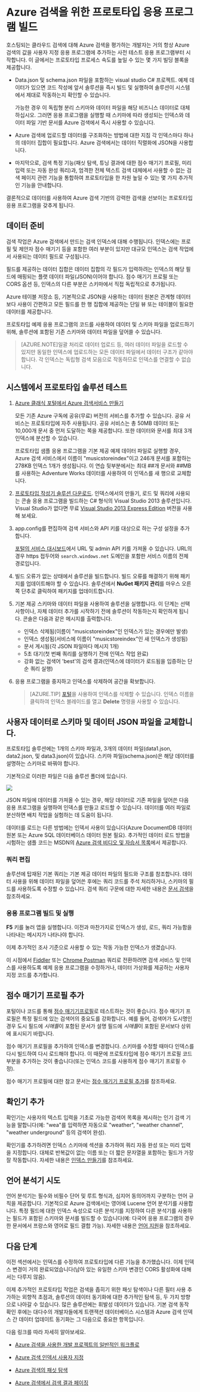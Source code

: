 <properties 
	pageTitle="Azure 검색의 프로토타입 응용 프로그램 빌드 | Microsoft Azure | 호스트된 클라우드 검색 서비스" 
	description="첫 번째 응용 프로그램 프로토타입을 만들어 호스팅되는 클라우드 검색 서비스인 Azure 검색을 시작합니다." 
	services="search" 
	documentationCenter="" 
	authors="HeidiSteen" 
	manager="mblythe" 
	editor=""/>

<tags 
	ms.service="search" 
	ms.devlang="rest-api" 
	ms.workload="search" 
	ms.topic="article" 
	ms.tgt_pltfrm="na" 
	ms.date="11/04/2015" 
	ms.author="heidist"/>

# Azure 검색을 위한 프로토타입 응용 프로그램 빌드

호스팅되는 클라우드 검색에 대해 Azure 검색을 평가하는 개발자는 거의 항상 Azure 검색의 값을 사용자 지정 응용 프로그램에 추가하는 사전 테스트 응용 프로그램부터 시작합니다. 이 글에서는 프로토타입 프로세스 속도를 높일 수 있는 몇 가지 빌딩 블록을 제공합니다.
 
- Data.json 및 schema.json 파일을 포함하는 visual studio C# 프로젝트. 예제 데이터가 있으면 코드 작성에 앞서 솔루션을 즉시 빌드 및 실행하여 솔루션이 시스템에서 제대로 작동하는지 확인할 수 있습니다. 

	가능한 경우 이 독립형 분리 스키마와 데이터 파일을 해당 비즈니스 데이터로 대체하십시오. 그러면 응용 프로그램을 실행할 때 스키마에 따라 생성되는 인덱스와 데이터 파일 기반 문서를 Azure 검색에서 즉시 사용할 수 있습니다.

- Azure 검색에 업로드할 데이터를 구조화하는 방법에 대한 지침 각 인덱스마다 하나의 데이터 집합이 필요합니다. Azure 검색에서는 데이터 직렬화에 JSON을 사용합니다.

- 마지막으로, 검색 특정 기능(패싯 탐색, 튜닝 결과에 대한 점수 매기기 프로필, 미리 입력 또는 자동 완성 쿼리)과, 엄격한 전체 텍스트 검색 대체에서 사용할 수 없는 검색 페이지 관련 기능을 통합하여 프로토타입을 한 차원 높일 수 있는 몇 가지 추가적인 기능을 안내합니다.

결론적으로 데이터를 사용하여 Azure 검색 기반의 강력한 검색을 선보이는 프로토타입 응용 프로그램을 갖추게 됩니다.

## 데이터 준비

검색 작업은 Azure 검색에서 만드는 검색 인덱스에 대해 수행됩니다. 인덱스에는 프로필 및 제안자 점수 매기기 등을 포함한 여러 부분이 있지만 대규모 인덱스는 검색 작업에서 사용되는 데이터 필드로 구성됩니다.

필드를 제공하는 데이터 집합은 데이터 집합의 각 필드가 입력하려는 인덱스의 해당 필드에 매핑되는 플랫 데이터 파일(JSON)이어야 합니다. 점수 매기기 프로필 또는 CORS 옵션 등, 인덱스의 다른 부분은 스키마에서 직접 독립적으로 추가됩니다.

Azure 테이블 저장소 등, 기본적으로 JSON을 사용하는 데이터 원본은 관계형 데이터보다 사용이 간편하고 모든 필드를 한 행 집합에 제공하는 단일 뷰 또는 테이블이 필요한 데이터를 제공합니다.

프로토타입 예제 응용 프로그램의 코드를 사용하여 데이터 및 스키마 파일을 업로드하기 위해, 솔루션에 포함된 기존 스키마와 데이터 파일을 덮어쓸 수 있습니다.

> [AZURE.NOTE]일괄 처리로 데이터 업로드 등, 여러 데이터 파일을 로드할 수 있지만 동일한 인덱스에 업로드하는 모든 데이터 파일에서 데이터 구조가 같아야 합니다. 각 인덱스는 독립형 검색 모음으로 작동하므로 인덱스를 연결할 수 없습니다.

## 시스템에서 프로토타입 솔루션 테스트

1. [Azure 클래식 포털에서 Azure 검색서비스 만들기](search-create-service-portal.md)

    모든 기존 Azure 구독에 공유(무료) 버전의 서비스를 추가할 수 있습니다. 공유 서비스는 프로토타입에 자주 사용됩니다. 공유 서비스는 총 50MB 데이터 또는 10,000개 문서 중 먼저 도달하는 쪽을 제공합니다. 또한 데이터와 문서를 최대 3개 인덱스에 분산할 수 있습니다.

    프로토타입 샘플 응용 프로그램을 기본 제공 예제 데이터 파일로 실행할 경우, Azure 검색 서비스에서 이름이 "musicstoreindex"이고 246개 문서를 포함하는 278KB 인덱스 1개가 생성됩니다. 이 연습 뒷부분에서는 최대 ##개 문서와 ##MB를 사용하는 Adventure Works 데이터를 사용하여 이 인덱스를 새 행으로 교체합니다.

2. [프로토타입 작성기 솔루션 다운로드](http://go.microsoft.com/fwlink/p/?LinkId=536479). 인덱스에서의 만들기, 로드 및 쿼리에 사용되는 콘솔 응용 프로그램을 빌드하는 C# 형식의 Visual Studio 2013 솔루션입니다. Visual Studio가 없다면 무료 [Visual Studio 2013 Express Edition](http://www.visualstudio.com/products/visual-studio-express-vs.aspx) 버전을 사용해 보세요.

3. app.config를 편집하여 검색 서비스와 API 키를 대상으로 하는 구성 설정을 추가합니다.

	[포털의 서비스 대시보드](search-create-service-portal.md)에서 URL 및 admin API 키를 가져올 수 있습니다. URL의 경우 https 접두어와 `search.windows.net` 도메인을 포함한 서비스 이름의 전체 경로입니다.

4. 빌드 오류가 없는 상태에서 솔루션을 빌드합니다. 빌드 오류를 해결하기 위해 패키지를 업데이트해야 할 수 있습니다. 솔루션에서 **NuGet 패키지 관리**를 마우스 오른쪽 단추로 클릭하여 패키지를 업데이트합니다.

5. 기본 제공 스키마와 데이터 파일을 사용하여 솔루션을 실행합니다. 이 단계는 선택 사항이나, 자체 데이터 추가를 시작하기 전에 솔루션이 작동하는지 확인하게 됩니다. 콘솔은 다음과 같은 메시지를 출력합니다.

	- 인덱스 삭제됨(이름이 "musicstoreindex"인 인덱스가 있는 경우에만 발생)
	- 인덱스 생성됨(서비스에 이름이 "musicstoreindex"인 새 인덱스가 생성됨)
	- 문서 게시됨(각 JSON 파일마다 메시지 1개)
	- 5초 대기(첫 번째 쿼리를 실행하기 전에 인덱스 작업 완료)
	- 강화 없는 검색어 'best'의 검색 결과(인덱스에 데이터가 로드됨을 입증하는 단순 쿼리 실행)

6. 응용 프로그램을 중지하고 인덱스를 삭제하여 공간을 확보합니다.

    > [AZURE.TIP] [포털](https://portal.azure.com)을 사용하여 인덱스를 삭제할 수 있습니다. 인덱스 이름을 클릭하여 인덱스 블레이드를 열고 **Delete** 명령을 사용할 수 있습니다.

## 사용자 데이터로 스키마 및 데이터 JSON 파일을 교체합니다.

프로토타입 솔루션에는 1개의 스키마 파일과, 3개의 데이터 파일(data1.json, data2.json, 및 data3.json)이 있습니다. 스키마 파일(schema.json)은 해당 데이터를 설명하는 스키마로 바꿔야 합니다.

기본적으로 이러한 파일은 다음 솔루션 폴더에 있습니다.

![][1]

JSON 파일에 데이터를 가져올 수 있는 경우, 해당 데이터로 기존 파일을 덮어쓴 다음 응용 프로그램을 실행하여 인덱스를 만들고 로드할 수 있습니다. 데이터를 여러 파일로 분산하면 배치 작업을 실험하는 데 도움이 됩니다.

데이터를 로드는 다른 방법에는 인덱서 사용이 있습니다(Azure DocumentDB 데이터 원본 또는 Azure SQL 데이터베이스 데이터 원본 필요). 추가적인 데이터 로드 방법을 시험하는 샘플 코드는 MSDN의 [Azure 검색 비디오 및 자습서 목록](search-video-demo-tutorial-list.md)에서 제공합니다.

### 쿼리 편집

솔루션에 탑재된 기본 쿼리는 기본 제공 데이터 파일의 필드와 구조를 참조합니다. 데이터 사용을 위해 데이터 파일을 덮어쓴 후에는 쿼리 코드를 주석 처리하거나, 스키마의 필드를 사용하도록 수정할 수 있습니다. 검색 쿼리 구문에 대한 자세한 내용은 [문서 검색](https://msdn.microsoft.com/library/azure/dn798927.aspx)을 참조하세요.

### 응용 프로그램 빌드 및 실행

**F5** 키를 눌러 앱을 실행합니다. 이전과 마찬가지로 인덱스가 생성, 로드, 쿼리 가능함을 나타내는 메시지가 나타나야 합니다.

이제 추가적인 조사 기준으로 사용할 수 있는 작동 가능한 인덱스가 생겼습니다.

이 시점에서 [Fiddler](search-fiddler.md) 또는 [Chrome Postman](search-chrome-postman.md) 쿼리로 전환하려면 검색 서비스 및 인덱스를 사용하도록 예제 응용 프로그램을 수정하거나, 데이터 가상화를 제공하는 사용자 지정 코드를 추가합니다.

## 점수 매기기 프로필 추가

포털이나 코드를 통해 [점수 매기기프로필](search-get-started-scoring-profiles.md)로 테스트하는 것이 좋습니다. 점수 매기기 프로필은 특정 필드에 있는 검색어의 중요도를 강화합니다. 예를 들어, 검색어가 도시명인 경우 도시 필드에 *시애틀*이 포함된 문서가 설명 필드에 *시애틀*이 포함된 문서보다 상위에 표시되기 바랍니다.

점수 매기기 프로필을 추가하여 인덱스를 변경합니다. 스키마를 수정할 때마다 인덱스를 다시 빌드하여 다시 로드해야 합니다. 이 때문에 프로토타입에 점수 매기기 프로필 코드 부분을 추가하는 것이 좋습니다(또는 인덱스 코드를 사용하게 점수 매기기 프로필 수정).

점수 매기기 프로필에 대한 참고 문서는 [점수 매기기 프로필 추가](https://msdn.microsoft.com/library/dn798928.aspx)를 참조하세요.

## 확인기 추가

확인기는 사용자의 텍스트 입력을 기초로 가능한 검색어 목록을 제시하는 인기 검색 기능을 말합니다(예: "wea"를 입력하면 자동으로 "weather", "weather channel", "weather underground" 등의 검색어 완성).

확인기를 추가하려면 인덱스 스키마에 섹션을 추가하여 쿼리 자동 완성 또는 미리 입력을 지정합니다. 대체로 반복값이 없는 이름 또는 더 짧은 문자열을 포함하는 필드가 가장 잘 작동합니다. 자세한 내용은 [인덱스 만들기](https://msdn.microsoft.com/library/dn798928.aspx)를 참조하세요.

## 언어 분석기 시도

언어 분석기는 필수와 비필수 단어 및 루트 형식과, 심지어 동의어까지 구분하는 언어 규칙을 제공합니다. 기본적으로 Azure 검색에서는 영어에 Lucene 언어 분석기를 사용합니다. 특정 필드에 대한 인덱스 속성으로 다른 분석기를 지정하여 다른 분석기를 사용하는 필드가 포함된 스키마와 문서를 빌드할 수 있습니다(예: 다국어 응용 프로그램의 경우 한 문서에서 프랑스와 영어로 필드 결합 가능). 자세한 내용은 [언어 지원](https://msdn.microsoft.com/library/dn879793.aspx)을 참조하세요.

## 다음 단계

이전 섹션에서는 인덱스를 수정하여 프로토타입에 다른 기능을 추가했습니다. 이제 인덱스 변경이 거의 완료되었습니다(남아 있는 유일한 스키마 변경인 CORS 활성화에 대해서는 다루지 않음).

이제 추가적인 프로토타입 작업은 검색을 좁히기 위한 패싯 탐색이나 다른 필터 사용 추가하는 외향적 초점과, 솔루션의 데이터 동기화에 대한 추가적인 탐색 등, 두 가지 방향으로 나아갈 수 있습니다. 많은 솔루션에는 휘발성 데이터가 있습니다. 기본 검색 동작 확인 후에는 대다수의 개발자들에게 트랜잭션 데이터베이스 시스템과 Azure 검색 인덱스 간 데이터 업데이트 동기화는 그 다음으로 중요한 항목입니다.

다음 링크를 따라 자세히 알아보세요.

- [Azure 검색을 사용한 개발 프로젝트의 일반적인 워크플로](search-workflow.md)

- [Azure 검색 인덱서 사용자 지정](search-indexers-customization.md)

- [Azure 검색의 패싯 탐색](search-faceted-navigation.md)

- [Azure 검색에서 검색 결과 페이징](search-pagination-page-layout.md)


<!--Image references-->
[1]: ./media/search-build-prototype/azsearch-datafiles.png
 

<!---HONumber=AcomDC_1203_2015--->